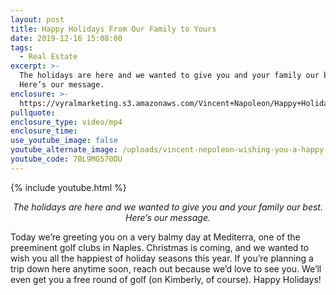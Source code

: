 ```yaml
---
layout: post
title: Happy Holidays From Our Family to Yours
date: 2019-12-16 15:08:00
tags:
  - Real Estate
excerpt: >-
  The holidays are here and we wanted to give you and your family our best.
  Here’s our message.
enclosure: >-
  https://vyralmarketing.s3.amazonaws.com/Vincent+Napoleon/Happy+Holidays+From+Our+Family+to+Yours+(1).mp4
pullquote:
enclosure_type: video/mp4
enclosure_time:
use_youtube_image: false
youtube_alternate_image: /uploads/vincent-nepoleon-wishing-you-a-happy-holiday-season-youtube.jpg
youtube_code: 7BL9MG570DU
---
```


{% include youtube.html %}

<p style="text-align: center;"><em>The holidays are here and we wanted to give you and your family our best. Here’s our message.</em></p>

Today we’re greeting you on a very balmy day at Mediterra, one of the preeminent golf clubs in Naples. Christmas is coming, and we wanted to wish you all the happiest of holiday seasons this year. If you’re planning a trip down here anytime soon, reach out because we’d love to see you. We’ll even get you a free round of golf (on Kimberly, of course). Happy Holidays\!